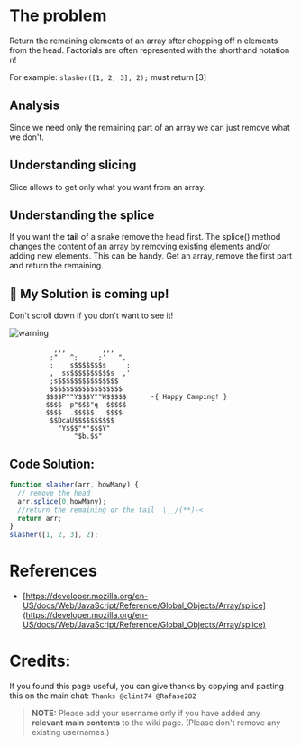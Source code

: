 # The problem
Return the remaining elements of an array after chopping off n elements from the head. Factorials are often represented with the shorthand notation n!

For example: `slasher([1, 2, 3], 2);` must return [3]

## Analysis
Since we need only the remaining part of an array we can just remove what we don't.

## Understanding slicing
Slice allows to get only what you want from an array.

## Understanding the splice
If you want the **tail** of a snake remove the head first. The splice() method changes the content of an array by removing existing elements and/or adding new elements. This can be handy. Get an array, remove the first part and return the remaining.

## :construction: My Solution is coming up!
Don't scroll down if you don't want to see it!

![warning](http://www.yourdrum.com/yourdrum/images/2007/10/10/red_warning_sign_2.gif)        

```
           ,,,         ,,,
          ;"   ^;     ;'   ",
          ;    s$$$$$$$s     ;
          ,  ss$$$$$$$$$$s  ,'
          ;s$$$$$$$$$$$$$$$
          $$$$$$$$$$$$$$$$$$
         $$$$P""Y$$$Y""W$$$$$      -{ Happy Camping! }
         $$$$  p"$$$"q  $$$$$
         $$$$  .$$$$$.  $$$$
          $$DcaU$$$$$$$$$$
            "Y$$$"*"$$$Y"    
                "$b.$$"
```

## Code Solution:

```javascript
function slasher(arr, howMany) {
  // remove the head
  arr.splice(0,howMany);
  //return the remaining or the tail  \__/(**)-<
  return arr;
}
slasher([1, 2, 3], 2);
```

# References
- [https://developer.mozilla.org/en-US/docs/Web/JavaScript/Reference/Global_Objects/Array/splice](https://developer.mozilla.org/en-US/docs/Web/JavaScript/Reference/Global_Objects/Array/splice)

# Credits:
If you found this page useful, you can give thanks by copying and pasting this on the main chat: `Thanks @clint74 @Rafase282`

> **NOTE:** Please add your username only if you have added any **relevant main contents** to the wiki page. (Please don't remove any existing usernames.)
